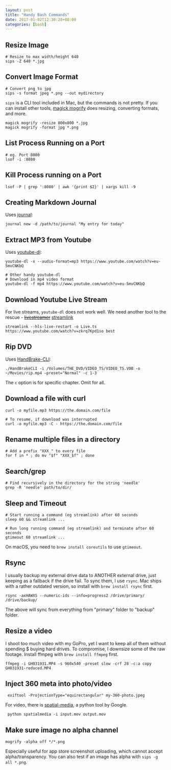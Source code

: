 ```yaml
---
layout: post
title: "Handy Bash Commands"
date: 2017-01-02T12:30:28+08:00
categories: [bash]
---
```


## Resize Image

    # Resize to max width/height 640
    sips -Z 640 *.jpg

## Convert Image Format

    # Convert png to jpg
    sips -s format jpeg *.png --out mydirectory

`sips` is a CLI tool included in Mac, but the commands is not pretty. If you can install other tools, [magick mogrify](https://imagemagick.org/script/mogrify.php) does resizing, converting formats, and more.

    magick mogrify -resize 800x800 *.jpg
    magick mogrify -format jpg *.png

## List Process Running on a Port

    # eg. Port 8080
    lsof -i :8080

## Kill Process running on a Port

    lsof -P | grep ':8080' | awk '{print $2}' | xargs kill -9

## Creating Markdown Journal

Uses [journal](https://github.com/samwize/journal/):

    journal new -d /path/to/journal "My entry for today"

## Extract MP3 from Youtube

Uses [youtube-dl](https://rg3.github.io/youtube-dl/):

    youtube-dl -x --audio-format=mp3 https://www.youtube.com/watch?v=eu-5mvCNKbQ

    # Other handy youtube-dl
    # Download in mp4 video format
    youtube-dl -f mp4 https://www.youtube.com/watch?v=eu-5mvCNKbQ

## Download Youtube Live Stream

For live streams, `youtube-dl` does not work well. We need another tool to the rescue - ~~[livestreamer](https://github.com/chrippa/livestreamer/)~~ [streamlink](https://github.com/streamlink/streamlink)

    streamlink --hls-live-restart -o Live.ts https://www.youtube.com/watch?v=zkrq7Kpd1so best

## Rip DVD

Uses [HandBrake-CLI](https://handbrake.fr/docs/en/latest/cli/cli-options.html):

    ./HandBrakeCLI -i /Volumes/THE_DVD/VIDEO_TS/VIDEO_TS.VOB -o ~/Movies/rip.mp4 –preset="Normal" -c 1-3

The `c` option is for specific chapter. Omit for all.

## Download a file with curl

    curl -o myfile.mp3 https://the.domain.com/file

    # To resume, if download was interrupted
    curl -o myfile.mp3 -C - https://the.domain.com/file

## Rename multiple files in a directory

    # Add a prefix "XXX_" to every file
    for f in * ; do mv "$f" "XXX_$f" ; done

## Search/grep

    # Find recursively in the directory for the string 'needle'
    grep -R 'needle' path/to/dir/

## Sleep and Timeout

    # Start running a command (eg streamlink) after 60 seconds
    sleep 60 && streamlink ...

    # Run long running command (eg streamlink) and terminate after 60 seconds
    gtimeout 60 streamlink ...

On macOS, you need to `brew install coreutils` to use `gtimeout`.

## Rsync

I usually backup my external drive data to ANOTHER external drive, just keeping as a fallback if the drive fail. To sync them, I use `rsync`. Mac ships with a rather outdated version, so install with `brew install rsync` first.

    rsync -axHAWXS --numeric-ids --info=progress2 /drive/primary/ /drive/backup/

The above will sync from everything from "primary" folder to "backup" folder.

## Resize a video

I shoot too much video with my GoPro, yet I want to keep all of them without spending $ buying hard drives. To compromise, I downsize some of the raw footage. Install ffmpeg with `brew install ffmpeg` first.

    ffmpeg -i GH031931.MP4 -s 960x540 -preset slow -crf 28 -c:a copy GH031931-reduced.MP4

## Inject 360 meta into photo/video

     exiftool -ProjectionType="equirectangular" my-360-photo.jpeg

For video, there is [spatial-media](https://github.com/google/spatial-media), a python tool by Google.

     python spatialmedia -i input.mov output.mov

## Make sure image no alpha channel

    mogrify -alpha off */*.png

Especially useful for app store screenshot uploading, which cannot accept alpha/transparency. You can also test if an image has alpha with `sips -g all *.png`.
